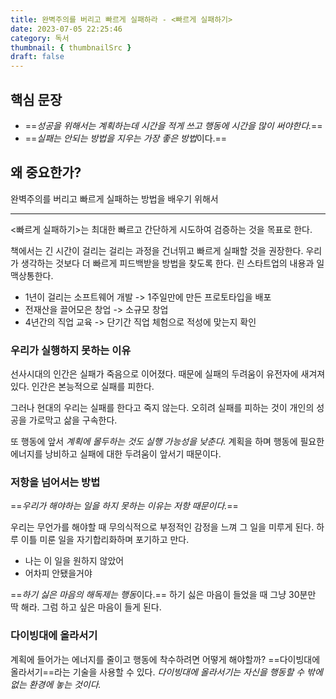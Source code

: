 ```yaml
---
title: 완벽주의를 버리고 빠르게 실패하라 - <빠르게 실패하기>
date: 2023-07-05 22:25:46
category: 독서
thumbnail: { thumbnailSrc }
draft: false
---
```


## 핵심 문장

- ==_성공을 위해서는 계획하는데 시간을 적게 쓰고 행동에 시간을 많이 써야한다._==
- ==*실패는 안되는 방법을 지우는 가장 좋은 방법*이다.==

## 왜 중요한가?

완벽주의를 버리고 빠르게 실패하는 방법을 배우기 위해서

---

<빠르게 실패하기>는 최대한 빠르고 간단하게 시도하여 검증하는 것을 목표로 한다.

책에서는 긴 시간이 걸리는 걸리는 과정을 건너뛰고 빠르게 실패할 것을 권장한다. 우리가 생각하는 것보다 더 빠르게 피드백받을 방법을 찾도록 한다. 린 스타트업의 내용과 일맥상통한다.

- 1년이 걸리는 소프트웨어 개발 -> 1주일만에 만든 프로토타입을 배포
- 전재산을 끌어모은 창업 -> 소규모 창업
- 4년간의 직업 교육 -> 단기간 직업 체험으로 적성에 맞는지 확인

### 우리가 실행하지 못하는 이유

선사시대의 인간은 실패가 죽음으로 이어졌다. 때문에 실패의 두려움이 유전자에 새겨져있다. 인간은 본능적으로 실패를 피한다.

그러나 현대의 우리는 실패를 한다고 죽지 않는다. 오히려 실패를 피하는 것이 개인의 성공을 가로막고 삶을 구속한다.

또 행동에 앞서 _계획에 몰두하는 것도 실행 가능성을 낮춘다._ 계획을 하며 행동에 필요한 에너지를 낭비하고 실패에 대한 두려움이 앞서기 때문이다.

### 저항을 넘어서는 방법

==_우리가 해야하는 일을 하지 못하는 이유는 저항 때문이다._==

우리는 무언가를 해야할 때 무의식적으로 부정적인 감정을 느껴 그 일을 미루게 된다. 하루 이틀 미룬 일을 자기합리화하며 포기하고 만다.

- 나는 이 일을 원하지 않았어
- 어차피 안됐을거야

==*하기 싫은 마음의 해독제는 행동*이다.== 하기 싫은 마음이 들었을 때 그냥 30분만 딱 해라. 그럼 하고 싶은 마음이 들게 된다.

### 다이빙대에 올라서기

계획에 들어가는 에너지를 줄이고 행동에 착수하려면 어떻게 해야할까? ==다이빙대에 올라서기==라는 기술을 사용할 수 있다. _다이빙대에 올라서기는 자신을 행동할 수 밖에 없는 환경에 놓는 것이다._
